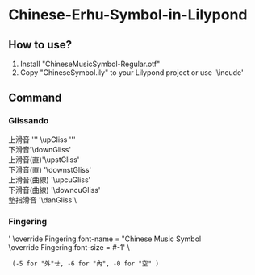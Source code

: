# Chinese-Erhu-Symbol-in-Lilypond
## How to use?
  1. Install "ChineseMusicSymbol-Regular.otf"
  2. Copy "ChineseSymbol.ily" to your Lilypond project or use '\incude'
     
## Command

### Glissando

  上滑音 ''' \upGliss ''' \
  下滑音'\downGliss'\
  上滑音(直)'\upstGliss'\
  下滑音(直) '\downstGliss'\
  上滑音(曲線) '\upcuGliss'\
  下滑音(曲線) '\downcuGliss'\
  墊指滑音 '\danGliss'\
### Fingering
  ' \override Fingering.font-name = "Chinese Music Symbol \
     \override Fingering.font-size = #-1' \

     (-5 for "外"ㄝ, -6 for "內", -0 for "空" )

